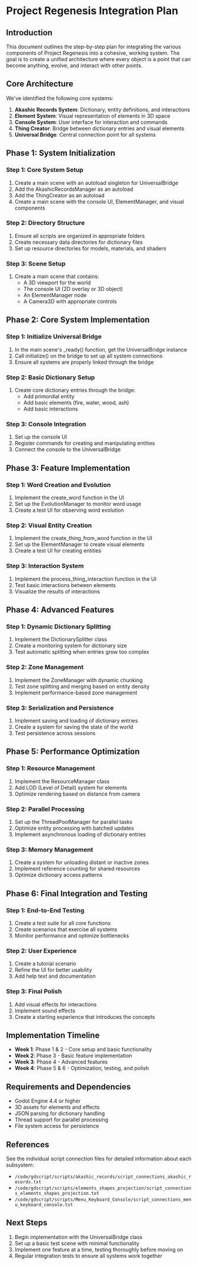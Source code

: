 # Project Regenesis Integration Plan

## Introduction

This document outlines the step-by-step plan for integrating the various components of Project Regenesis into a cohesive, working system. The goal is to create a unified architecture where every object is a point that can become anything, evolve, and interact with other points.

## Core Architecture

We've identified the following core systems:

1. **Akashic Records System**: Dictionary, entity definitions, and interactions
2. **Element System**: Visual representation of elements in 3D space
3. **Console System**: User interface for interaction and commands
4. **Thing Creator**: Bridge between dictionary entries and visual elements
5. **Universal Bridge**: Central connection point for all systems

## Phase 1: System Initialization

### Step 1: Core System Setup
1. Create a main scene with an autoload singleton for UniversalBridge
2. Add the AkashicRecordsManager as an autoload
3. Add the ThingCreator as an autoload
4. Create a main scene with the console UI, ElementManager, and visual components

### Step 2: Directory Structure
1. Ensure all scripts are organized in appropriate folders
2. Create necessary data directories for dictionary files
3. Set up resource directories for models, materials, and shaders

### Step 3: Scene Setup
1. Create a main scene that contains:
   - A 3D viewport for the world
   - The console UI (2D overlay or 3D object)
   - An ElementManager node
   - A Camera3D with appropriate controls

## Phase 2: Core System Implementation

### Step 1: Initialize Universal Bridge
1. In the main scene's _ready() function, get the UniversalBridge instance
2. Call initialize() on the bridge to set up all system connections
3. Ensure all systems are properly linked through the bridge

### Step 2: Basic Dictionary Setup
1. Create core dictionary entries through the bridge:
   - Add primordial entity
   - Add basic elements (fire, water, wood, ash)
   - Add basic interactions

### Step 3: Console Integration
1. Set up the console UI
2. Register commands for creating and manipulating entities
3. Connect the console to the UniversalBridge

## Phase 3: Feature Implementation

### Step 1: Word Creation and Evolution
1. Implement the create_word function in the UI
2. Set up the EvolutionManager to monitor word usage
3. Create a test UI for observing word evolution

### Step 2: Visual Entity Creation
1. Implement the create_thing_from_word function in the UI
2. Set up the ElementManager to create visual elements
3. Create a test UI for creating entities

### Step 3: Interaction System
1. Implement the process_thing_interaction function in the UI
2. Test basic interactions between elements
3. Visualize the results of interactions

## Phase 4: Advanced Features

### Step 1: Dynamic Dictionary Splitting
1. Implement the DictionarySplitter class
2. Create a monitoring system for dictionary size
3. Test automatic splitting when entries grow too complex

### Step 2: Zone Management
1. Implement the ZoneManager with dynamic chunking
2. Test zone splitting and merging based on entity density
3. Implement performance-based zone management

### Step 3: Serialization and Persistence
1. Implement saving and loading of dictionary entries
2. Create a system for saving the state of the world
3. Test persistence across sessions

## Phase 5: Performance Optimization

### Step 1: Resource Management
1. Implement the ResourceManager class
2. Add LOD (Level of Detail) system for elements
3. Optimize rendering based on distance from camera

### Step 2: Parallel Processing
1. Set up the ThreadPoolManager for parallel tasks
2. Optimize entity processing with batched updates
3. Implement asynchronous loading of dictionary entries

### Step 3: Memory Management
1. Create a system for unloading distant or inactive zones
2. Implement reference counting for shared resources
3. Optimize dictionary access patterns

## Phase 6: Final Integration and Testing

### Step 1: End-to-End Testing
1. Create a test suite for all core functions
2. Create scenarios that exercise all systems
3. Monitor performance and optimize bottlenecks

### Step 2: User Experience
1. Create a tutorial scenario
2. Refine the UI for better usability
3. Add help text and documentation

### Step 3: Final Polish
1. Add visual effects for interactions
2. Implement sound effects
3. Create a starting experience that introduces the concepts

## Implementation Timeline

- **Week 1**: Phase 1 & 2 - Core setup and basic functionality
- **Week 2**: Phase 3 - Basic feature implementation
- **Week 3**: Phase 4 - Advanced features
- **Week 4**: Phase 5 & 6 - Optimization, testing, and polish

## Requirements and Dependencies

- Godot Engine 4.4 or higher
- 3D assets for elements and effects
- JSON parsing for dictionary handling
- Thread support for parallel processing
- File system access for persistence

## References

See the individual script connection files for detailed information about each subsystem:
- `/code/gdscript/scripts/akashic_records/script_connections_akashic_records.txt`
- `/code/gdscript/scripts/elements_shapes_projection/script_connections_elements_shapes_projection.txt`
- `/code/gdscript/scripts/Menu_Keyboard_Console/script_connections_menu_keyboard_console.txt`

## Next Steps

1. Begin implementation with the UniversalBridge class
2. Set up a basic test scene with minimal functionality
3. Implement one feature at a time, testing thoroughly before moving on
4. Regular integration tests to ensure all systems work together